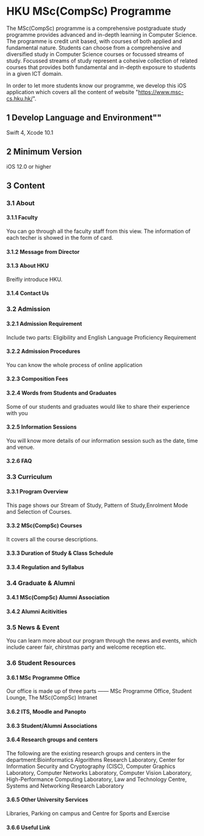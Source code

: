 # HKU MSc(CompSc) Programme
The MSc(CompSc) programme is a comprehensive postgraduate study programme provides advanced and in-depth learning in Computer Science. The programme is credit unit based, with courses of both applied and fundamental nature. Students can choose from a comprehensive and diversified study in Computer Science courses or focussed streams of study. Focussed streams of study represent a cohesive collection of related courses that provides both fundamental and in-depth exposure to students in a given ICT domain.

In order to let more students know our programme, we develop this iOS application which covers all the content of website "https://www.msc-cs.hku.hk/". 



## 1 Develop Language and Environment""
Swift 4, Xcode 10.1

## 2 Minimum Version
iOS 12.0 or higher 

## 3 Content
###   3.1 About
####    3.1.1 Faculty 
You can go through all the faculty staff from this view. The information of each techer is showed in the form of card.
####    3.1.2 Message from Director
####    3.1.3 About HKU
Breifly introduce HKU.
####    3.1.4 Contact Us

### 3.2 Admission
####    3.2.1 Admission Requirement
Include two parts: Eligibility and English Language Proficiency Requirement
####    3.2.2 Admission Procedures
You can know the whole process of online application 
####    3.2.3 Composition Fees
####    3.2.4 Words from Students and Graduates
Some of our students and graduates would like to share their experience with you
####    3.2.5 Information Sessions
You will know more details of our information session such as the date, time and venue.
####    3.2.6 FAQ

### 3.3 Curriculum
####    3.3.1 Program Overview
This page shows our Stream of Study, Pattern of Study,Enrolment Mode and Selection of Courses.
####    3.3.2 MSc(CompSc) Courses
It covers all the course descriptions.
####    3.3.3 Duration of Study & Class Schedule
####    3.3.4 Regulation and Syllabus

### 3.4 Graduate & Alumni
####    3.4.1 MSc(CompSc) Alumni Association
####    3.4.2 Alumni Acitivities

### 3.5 News & Event
You can learn more about our program through the news and events, which include career fair, chirstmas party and welcome reception etc.

### 3.6 Student Resources 
####    3.6.1 MSc Programme Office
Our office is made up of three parts —— MSc Programme Office, Student Lounge, The MSc(CompSc) Intranet
####    3.6.2 ITS, Moodle and Panopto
####    3.6.3 Student/Alumni Associations
####    3.6.4 Research groups and centers
The following are the existing research groups and centers in the department:Bioinformatics Algorithms Research Laboratory, Center for Information Security and Cryptography (CISC), Computer Graphics Laboratory, Computer Networks Laboratory, Computer Vision Laboratory, High-Performance Computing Laboratory, Law and Technology Centre, Systems and Networking Research Laboratory
####    3.6.5 Other University Services 
Libraries, Parking on campus and Centre for Sports and Exercise
####    3.6.6 Useful Link





